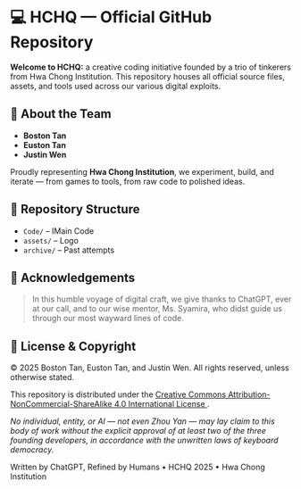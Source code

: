 <!DOCTYPE html>
<html lang="en">
<head>



</head>
<body>
  <h1>💻 HCHQ — Official GitHub Repository</h1>

  <p>
    <strong>Welcome to HCHQ:</strong> a creative coding initiative founded by a trio of tinkerers from Hwa Chong Institution. This repository houses all official source files, assets, and tools used across our various digital exploits.
  </p>

  <h2>👤 About the Team</h2>
  <ul>
    <li><strong>Boston Tan</strong></li>
    <li><strong>Euston Tan</strong></li>
    <li><strong>Justin Wen</strong></li>
  </ul>
  <p>
    Proudly representing <strong>Hwa Chong Institution</strong>, we experiment, build, and iterate — from games to tools, from raw code to polished ideas.
  </p>

  <h2>📁 Repository Structure</h2>
  <ul>
    <li><code>Code/</code> – IMain Code</li>
    <li><code>assets/</code> – Logo</li>
    <li><code>archive/</code> – Past attempts</li>
  </ul>

  <h2>🙏 Acknowledgements</h2>
  <blockquote>
    In this humble voyage of digital craft, we give thanks to ChatGPT, ever at our call, and to our wise mentor, Ms. Syamira, who didst guide us through our most wayward lines of code.
  </blockquote>

  <h2>📜 License & Copyright</h2>
  <p>
    &copy; 2025 Boston Tan, Euston Tan, and Justin Wen. All rights reserved, unless otherwise stated.
  </p>
  <p>
    This repository is distributed under the 
    <a href="https://creativecommons.org/licenses/by-nc-sa/4.0/" target="_blank">
      Creative Commons Attribution-NonCommercial-ShareAlike 4.0 International License
    </a>.
  </p>
  <p>
    <em>No individual, entity, or AI — not even Zhou Yan — may lay claim to this body of work without the explicit approval of at least two of the three founding developers, in accordance with the unwritten laws of keyboard democracy.</em>
  </p>

  <footer>
    Written by ChatGPT, Refined by Humans • HCHQ 2025 • Hwa Chong Institution
  </footer>
</body>
</html>
